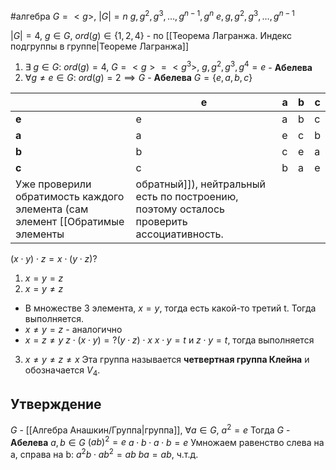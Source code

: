 #алгебра 
$G = <g>, \ |G| = n$
	$g, g^2, g^3, \dots, g^{n - 1}, g^n$
	$e, g, g^2, g^3, \dots, g^{n - 1}$

$|G| = 4, \ g \in G, \ ord(g) \in \{ 1, 2, 4 \}$ - по [[Теорема Лагранжа. Индекс подгруппы в группе|Теореме Лагранжа]]

1) $\exists \ g \in G: \ ord(g) = 4, \ G = <g> = <g^3>, \ g, g^2, g^3, g^4 = e$ - **Абелева**
2) $\forall g \neq e \in G: \ ord(g) = 2 \implies G$ - **Абелева**
	$G = \{ e, a, b, c \}$
	

|     | **e** | a   | b   | c   |
| --- | ----- | --- | --- | --- |
| **e**   | e     | a   | b   | c   |
| **a**   | a     | e   | c   | b   |
| **b**   | b     | c   | e   | a   |
| **c**   | c     | b   | a   | e   |
Уже проверили обратимость каждого элемента (сам элемент [[Обратимые элементы|обратный]]), нейтральный есть по построению, поэтому осталось проверить ассоциативность.
$(x \cdot y) \cdot z = x \cdot (y \cdot z)$?
1) $x = y = z$
2) $x = y \neq z$
- В множестве 3 элемента, $x = y$, тогда есть какой-то третий t. Тогда выполняется.
- $x \neq y = z$ - аналогично
- $x = z \neq y$
	$z \cdot (x \cdot y) =? (y \cdot z) \cdot x$
	$x \cdot y = t$ и $z \cdot y = t$, тогда выполняется
3) $x \neq y \neq z \neq x$
Эта группа называется **четвертная группа Клейна** и обозначается $V_4$.
## Утверждение
$G$ - [[Алгебра Анашкин/Группа|группа]], $\forall a \in G, \ a^2 = e$
Тогда $G$ - **Абелева**
$a, b \in G$
$(ab)^2 = e$
$a \cdot b \cdot a \cdot b = e$
Умножаем равенство слева на a, справа на b:
$a^2b \cdot ab^2 = ab$
$ba = ab$, ч.т.д.